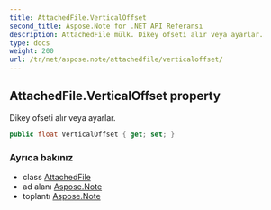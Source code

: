 ```yaml
---
title: AttachedFile.VerticalOffset
second_title: Aspose.Note for .NET API Referansı
description: AttachedFile mülk. Dikey ofseti alır veya ayarlar.
type: docs
weight: 200
url: /tr/net/aspose.note/attachedfile/verticaloffset/
---
```

## AttachedFile.VerticalOffset property

Dikey ofseti alır veya ayarlar.

```csharp
public float VerticalOffset { get; set; }
```

### Ayrıca bakınız

* class [AttachedFile](../)
* ad alanı [Aspose.Note](../../attachedfile/)
* toplantı [Aspose.Note](../../../)


